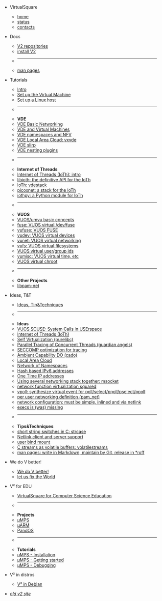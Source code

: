 <!--
# VirtualSquare
-->

* VirtualSquare
  * [home](/)
  * [status](/status.md)
  * [contacts](/contacts.md)

* Docs
  * [V2 repositories](/repos.md)
  * [install V2](/install.md)
  * ---
  * [man pages](/man/index.md)

* Tutorials
  * [Intro](/tutorials/intro.md)
  * [Set up the Virtual Machine](/tutorials/setup_the_vm.md)
  * [Set up a Linux host](/tutorials/setup_a_host.md)
  * ---
  * **VDE**
  * [VDE Basic Networking](/tutorials/vdebasics.md)
  * [VDE and Virtual Machines](/tutorials/vde_vm.md)
  * [VDE namespaces and NFV](/tutorials/vde_ns.md)
  * [VDE Local Area Cloud: vxvde](/tutorials/vde_vxvde.md)
  * [VDE slirp](/tutorials/vde_slirp.md)
  * [VDE nesting plugins](/tutorials/vde_nesting.md)
  * ---
  * **Internet of Threads**
  * [Internet of Threads (IoTh): intro](/tutorials/ioth.md)
  * [libioth: the definitive API for the IoTh](/tutorials/ioth_libioth.md)
  * [IoTh: vdestack](/tutorials/ioth_vdestack.md)
  * [picoxnet: a stack for the IoTh](/tutorials/ioth_picoxnet.md)
  * [iothpy: a Python module for IoTh](/tutorials/ioth_iothpy.md)
  * ---
  * **VUOS**
  * [VUOS/umvu basic concepts](/tutorials/vuosbasics.md)
  * [fuse: VUOS virtual /dev/fuse](/tutorials/vudevfuse.md)
  * [vufuse: VUOS FUSE](/tutorials/vufuse.md)
  * [vudev: VUOS virtual devices](/tutorials/vudev.md)
  * [vunet: VUOS virtual networking](/tutorials/vunet.md)
  * [vufs: VUOS virtual filesystems](/tutorials/vufs.md)
  * [VUOS virtual user/group ids](/tutorials/vu_uidgid.md)
  * [vumisc: VUOS virtual time, etc](/tutorials/vumisc.md)
  * [VUOS virtual chroot](/tutorials/vu_chroot.md)
  * ---
  * **Other Projects**
  * [libpam-net](/tutorials/libpam-net.md)

* Ideas, T&T
  * [Ideas, Tip&Techniques](/ideas/intro.md)
  * ---
  * **Ideas**
  * [VUOS SCUSE: System Calls in USErspace](/ideas/scuse.md)
  * [Internet of Threads (IoTh)](/ideas/ioth.md)
  * [Self Virtualization (purelibc)](/ideas/selfvirt.md)
  * [Parallel Tracing of Concurrent Threads (guardian angels)](/ideas/partrace.md)
  * [SECCOMP optimization for tracing](/ideas/seccomptrace.md)
  * [Ambient Capability DO (cado)](/ideas/cado.md)
  * [Local Area Cloud](/ideas/lac.md)
  * [Network of Namespaces](/ideas/non.md)
  * [Hash based IPv6 addresses](/ideas/hashipv6.md)
  * [One Time IP addresses](/ideas/otip.md)
  * [Using several networking stack together: msocket](/ideas/msocket.md)
  * [network function virtualization squared](/ideas/vdenfv.md)
  * [vpoll: synthesize virtual event for poll/select/ppoll/pselect/ppoll](/ideas/vpoll.md)
  * [per user networking definition (pam\_net)](/ideas/pamnet.md)
  * [network configuration: must be simple, inlined and via netlink](/ideas/nlinline.md)
  * [execs is (was) missing](/ideas/execs.md)
  * ---
  * **Tips&Techniques**
  * [short string switches in C: strcase](/ideas/strcase.md)
  * [Netlink client and server support](/ideas/nlq.md)
  * [user bind mount](/ideas/userbindmount.md)
  * [C streams as volatile buffers: volatilestreams](/ideas/volatilestream.md)
  * [man pages: write in Markdown, maintain by Git, release in \*roff](/ideas/v2mdman.md)

* We do V better!
  * [We do V better!](/vbetter/intro.md)
  * [let us fix the World](/vbetter/fix.md)

* V² for EDU
  * [VirtualSquare for Computer Science Education](/education/index.md)
  * ---
  * **Projects**
  * [µMPS](/education/umps.md)
  * [µARM](/education/uarm.md)
  * [PandOS](/education/pandos.md)
  * ---
  * **Tutorials**
  * [µMPS - Installation](/education/tutorials/umps/installation.md)
  * [µMPS - Getting started](/education/tutorials/umps/getting_started.md)
  * [µMPS - Debugging](/education/tutorials/umps/debugging.md)

* V² in distros
  * [V² in Debian](/distros/debian.md)

* [*old v2 site*](http://wiki.v2.cs.unibo.it)
